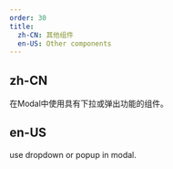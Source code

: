 ```yaml
---
order: 30
title:
  zh-CN: 其他组件
  en-US: Other components
---
```


## zh-CN

在Modal中使用具有下拉或弹出功能的组件。

## en-US

use dropdown or popup in modal.
